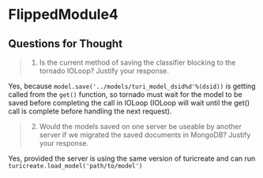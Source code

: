 # FlippedModule4

## Questions for Thought

> 1. Is the current method of saving the classifier blocking to the tornado IOLoop? Justify your response.

Yes, because `model.save('../models/turi_model_dsid%d'%(dsid))` is getting called from the `get()` function, so tornado must wait for the model to be saved before completing the call in IOLoop (IOLoop will wait until the get() call is complete before handling the next request).

> 2. Would the models saved on one server be useable by another server if we migrated the saved documents in MongoDB? Justify your response.

Yes, provided the server is using the same version of turicreate and can run `turicreate.load_model('path/to/model')`